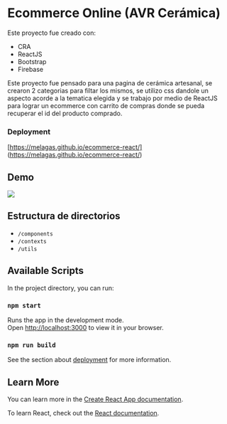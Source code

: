 # Ecommerce Online (AVR Cerámica)

Este proyecto fue creado con:
 - CRA
 - ReactJS
 - Bootstrap
 - Firebase

 Este proyecto fue pensado para una pagina de cerámica artesanal, se crearon 2 categorias para filtar los mismos, se utilizo css dandole un aspecto acorde a la tematica elegida y se trabajo por medio de ReactJS para lograr un ecommerce con carrito de compras donde se pueda recuperar el id del producto comprado.

### Deployment

[https://melagas.github.io/ecommerce-react/] (https://melagas.github.io/ecommerce-react/)

## Demo
![](https://firebasestorage.googleapis.com/v0/b/ceramica-mela.appspot.com/o/navegation.gif?alt=media&token=a6f32ae0-af64-4745-95d1-59f23aba91cc)

## Estructura de directorios

 - `/components`
 - `/contexts`
 - `/utils`

## Available Scripts

In the project directory, you can run:

### `npm start`

Runs the app in the development mode.\
Open [http://localhost:3000](http://localhost:3000) to view it in your browser.

### `npm run build`

See the section about [deployment](https://facebook.github.io/create-react-app/docs/deployment) for more information.

## Learn More

You can learn more in the [Create React App documentation](https://facebook.github.io/create-react-app/docs/getting-started).

To learn React, check out the [React documentation](https://reactjs.org/).


